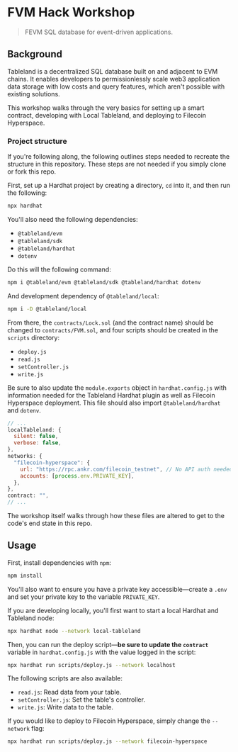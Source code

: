 # FVM Hack Workshop

> FEVM SQL database for event-driven applications.

## Background

Tableland is a decentralized SQL database built on and adjacent to EVM chains. It enables developers to permissionlessly scale web3 application data storage with low costs and query features, which aren't possible with existing solutions.

This workshop walks through the very basics for setting up a smart contract, developing with Local Tableland, and deploying to Filecoin Hyperspace.

### Project structure

If you're following along, the following outlines steps needed to recreate the structure in this repository. These steps are not needed if you simply clone or fork this repo.

First, set up a Hardhat project by creating a directory, `cd` into it, and then run the following:

```bash
npx hardhat
```

You'll also need the following dependencies:

- `@tableland/evm`
- `@tableland/sdk`
- `@tableland/hardhat`
- `dotenv`

Do this will the following command:

```bash
npm i @tableland/evm @tableland/sdk @tableland/hardhat dotenv
```

And development dependency of `@tableland/local`:

```bash
npm i -D @tableland/local
```

From there, the `contracts/Lock.sol` (and the contract name) should be changed to `contracts/FVM.sol`, and four scripts should be created in the `scripts` directory:

- `deploy.js`
- `read.js`
- `setController.js`
- `write.js`

Be sure to also update the `module.exports` object in `hardhat.config.js` with information needed for the Tableland Hardhat plugin as well as Filecoin Hyperspace deployment. This file should also import `@tableland/hardhat` and `dotenv`.

```js
// ...
localTableland: {
  silent: false,
  verbose: false,
},
networks: {
  "filecoin-hyperspace": {
    url: "https://rpc.ankr.com/filecoin_testnet", // No API auth needed.
    accounts: [process.env.PRIVATE_KEY],
  },
},
contract: "",
// ...
```

The workshop itself walks through how these files are altered to get to the code's end state in this repo.

## Usage

First, install dependencies with `npm`:

```bash
npm install
```

You'll also want to ensure you have a private key accessible—create a `.env` and set your private key to the variable `PRIVATE_KEY`.

If you are developing locally, you'll first want to start a local Hardhat and Tableland node:

```bash
npx hardhat node --network local-tableland
```

Then, you can run the deploy script—**be sure to update the `contract`** variable in `hardhat.config.js` with the value logged in the script:

```bash
npx hardhat run scripts/deploy.js --network localhost
```

The following scripts are also available:

- `read.js`: Read data from your table.
- `setController.js`: Set the table's controller.
- `write.js`: Write data to the table.

If you would like to deploy to Filecoin Hyperspace, simply change the `--network` flag:

```bash
npx hardhat run scripts/deploy.js --network filecoin-hyperspace
```
